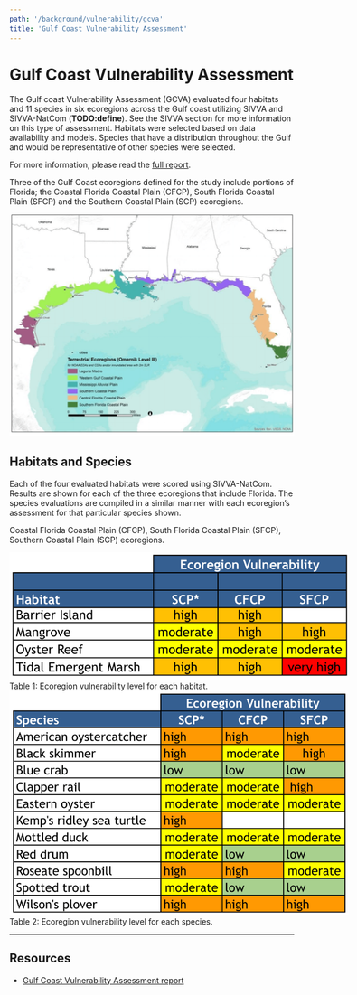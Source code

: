 ```yaml
---
path: '/background/vulnerability/gcva'
title: 'Gulf Coast Vulnerability Assessment'
---
```


# Gulf Coast Vulnerability Assessment

The Gulf coast Vulnerability Assessment (GCVA) evaluated four habitats and 11 species in six ecoregions across the Gulf coast utilizing SIVVA and SIVVA-NatCom (**TODO:define**). See the SIVVA section for more information on this type of assessment. Habitats were selected based on data availability and models. Species that have a distribution throughout the Gulf and would be representative of other species were selected.

For more information, please read the [full report](https://gulfcoastprairielcc.org/media/28948/gcva_11162015_final-2.pdf).

Three of the Gulf Coast ecoregions defined for the study include portions of Florida; the Coastal Florida Coastal Plain (CFCP), South Florida Coastal Plain (SFCP) and the Southern Coastal Plain (SCP) ecoregions.

![Gulf coast Vulnerability Assessment ecoregions map](gcva-map.png)

## Habitats and Species

Each of the four evaluated habitats were scored using SIVVA-NatCom. Results are shown for each of the three ecoregions that include Florida. The species evaluations are compiled in a similar manner with each ecoregion’s assessment for that particular species shown.

Coastal Florida Coastal Plain (CFCP), South Florida Coastal Plain (SFCP), Southern Coastal Plain (SCP) ecoregions.

<div style="width: 600px;">
<img src="gcva-habitats-table.png" alt="GCVA Habitats table" />
<figcaption>Table 1: Ecoregion vulnerability level for each habitat.</figcaption>
</div>

<div style="width: 600px;">
<img src="gcva-species-table.png" alt="GCVA species table" />
<figcaption>Table 2: Ecoregion vulnerability level for each species.</figcaption>
</div>

---

## Resources

- [Gulf Coast Vulnerability Assessment report](https://gulfcoastprairielcc.org/media/28948/gcva_11162015_final-2.pdf)
